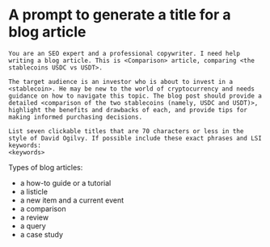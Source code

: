 # A prompt to generate a title for a blog article

```
You are an SEO expert and a professional copywriter. I need help writing a blog article. This is <Comparison> article, comparing <the stablecoins USDC vs USDT>. 

The target audience is an investor who is about to invest in a <stablecoin>. He may be new to the world of cryptocurrency and needs guidance on how to navigate this topic. The blog post should provide a detailed <comparison of the two stablecoins (namely, USDC and USDT)>, highlight the benefits and drawbacks of each, and provide tips for making informed purchasing decisions.

List seven clickable titles that are 70 characters or less in the style of David Ogilvy. If possible include these exact phrases and LSI keywords: 
<keywords>
```
Types of blog articles:
- a how-to guide or a tutorial
- a listicle
- a new item and a current event
- a comparison
- a review
- a query
- a case study

